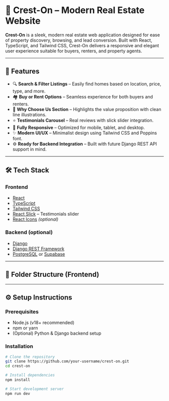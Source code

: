 # 🏡 Crest-On – Modern Real Estate Website

**Crest-On** is a sleek, modern real estate web application designed for ease of property discovery, browsing, and lead conversion. Built with React, TypeScript, and Tailwind CSS, Crest-On delivers a responsive and elegant user experience suitable for buyers, renters, and property agents.

---

## 🚀 Features

- 🔍 **Search & Filter Listings** – Easily find homes based on location, price, type, and more.
- 🏘️ **Buy or Rent Options** – Seamless experience for both buyers and renters.
- 🧠 **Why Choose Us Section** – Highlights the value proposition with clean line illustrations.
- ⭐ **Testimonials Carousel** – Real reviews with slick slider integration.
- 📱 **Fully Responsive** – Optimized for mobile, tablet, and desktop.
- ✨ **Modern UI/UX** – Minimalist design using Tailwind CSS and Poppins font.
- ⚙️ **Ready for Backend Integration** – Built with future Django REST API support in mind.

---

## 🛠️ Tech Stack

### Frontend
- [React](https://reactjs.org/)
- [TypeScript](https://www.typescriptlang.org/)
- [Tailwind CSS](https://tailwindcss.com/)
- [React Slick](https://react-slick.neostack.com/) – Testimonials slider
- [React Icons](https://react-icons.github.io/react-icons/) *(optional)*

### Backend (optional)
- [Django](https://www.djangoproject.com/)
- [Django REST Framework](https://www.django-rest-framework.org/)
- [PostgreSQL](https://www.postgresql.org/) or [Supabase](https://supabase.com/)

---

## 📁 Folder Structure (Frontend)


---

## ⚙️ Setup Instructions

### Prerequisites

- Node.js (v18+ recommended)
- npm or yarn
- (Optional) Python & Django backend setup

### Installation

```bash
# Clone the repository
git clone https://github.com/your-username/crest-on.git
cd crest-on

# Install dependencies
npm install

# Start development server
npm run dev
